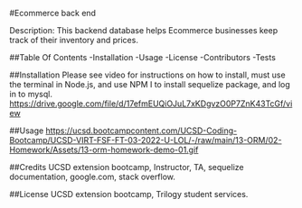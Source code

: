 #Ecommerce back end 

Description: This backend database helps Ecommerce businesses keep track of their inventory and prices.

##Table Of Contents
-Installation
-Usage
-License
-Contributors
-Tests

##Installation
Please see video for instructions on how to install, must use the terminal in Node.js, and use NPM I to install sequelize package, and log in to mysql.
https://drive.google.com/file/d/17efmEUQiOJuL7xKDgvzO0P7ZnK43TcGf/view





##Usage
https://ucsd.bootcampcontent.com/UCSD-Coding-Bootcamp/UCSD-VIRT-FSF-FT-03-2022-U-LOL/-/raw/main/13-ORM/02-Homework/Assets/13-orm-homework-demo-01.gif


##Credits
UCSD extension bootcamp, Instructor, TA, sequelize documentation, google.com, stack overflow.

##License
UCSD extension bootcamp, Trilogy student services.
